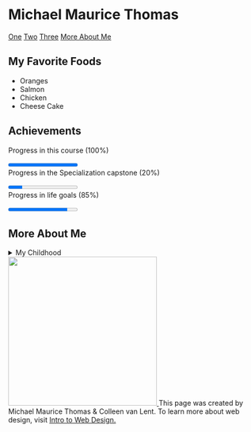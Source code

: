 <!DOCTYPE html>
<html lang="en">
<meta charset="UTF-8">
    <title>Final Test</title>
<body>
<h1>Michael Maurice Thomas</h1>
<nav>
  <a href="/One/">One</a>
  <a href="/Two/">Two</a>
  <a href="/Three/">Three</a>
  <a href="/More About Me/">More About Me</a>
</nav>
<h2>My Favorite Foods</h2>
<ul>
<li>Oranges</li> 
<li>Salmon</li>
<li>Chicken</li>
<li>Cheese Cake</li>
</ul>
<h2>Achievements</h2>
<label for="file">Progress in this course (100%)</label>

<progress id="file" max="100" value="100"> 70% </progress><br>
<label for="file">Progress in the Specialization capstone (20%)</label>

<progress id="file" max="100" value="20"> 70% </progress><br>
<label for="file">Progress in life goals (85%)</label>

<progress id="file" max="100" value="85"> 70% </progress>

<h2>More About Me</h2>
<details>
  <summary>My Childhood</summary>
  <p>I grew up in NW Washington, DC with a beautiful hilltop view of the Nation's Capital.</p>
</details>
<a href="http://www.intro-webdesign.com/images/newlogo.png">
<img border="0" alt="" src="http://www.intro-webdesign.com/images/newlogo.png"width="300" height="300">
</a>This page was created by Michael Maurice Thomas & Colleen van Lent. To learn more about web design, visit <a href="http://www.intro-webdesign.com">Intro to Web Design.</a>
</body>
</html>
